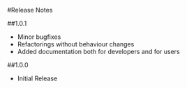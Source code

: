 #Release Notes

##1.0.1
  * Minor bugfixes
  * Refactorings without behaviour changes
  * Added documentation both for developers and for users

##1.0.0
  * Initial Release